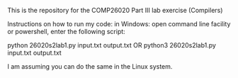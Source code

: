 This is the repository for the COMP26020 Part III lab exercise (Compilers)

Instructions on how to run my code:
in Windows: open command line facility or powershell, enter the following script:

python 26020s2lab1.py input.txt output.txt
OR
python3 26020s2lab1.py input.txt output.txt

I am assuming you can do the same in the Linux system.